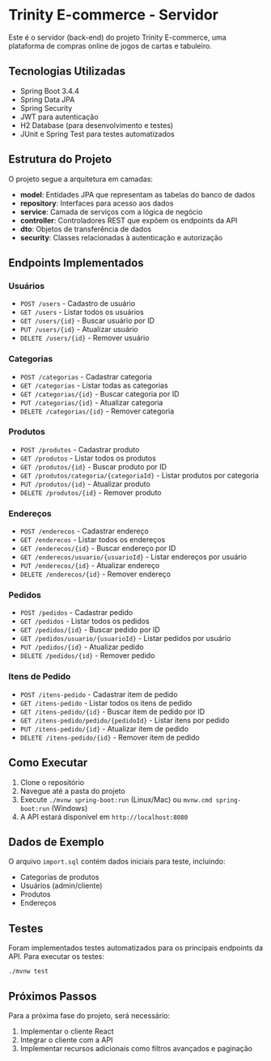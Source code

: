 # Trinity E-commerce - Servidor

Este é o servidor (back-end) do projeto Trinity E-commerce, uma plataforma de compras online de jogos de cartas e tabuleiro.

## Tecnologias Utilizadas

- Spring Boot 3.4.4
- Spring Data JPA
- Spring Security
- JWT para autenticação
- H2 Database (para desenvolvimento e testes)
- JUnit e Spring Test para testes automatizados

## Estrutura do Projeto

O projeto segue a arquitetura em camadas:

- **model**: Entidades JPA que representam as tabelas do banco de dados
- **repository**: Interfaces para acesso aos dados
- **service**: Camada de serviços com a lógica de negócio
- **controller**: Controladores REST que expõem os endpoints da API
- **dto**: Objetos de transferência de dados
- **security**: Classes relacionadas à autenticação e autorização

## Endpoints Implementados

### Usuários
- `POST /users` - Cadastro de usuário
- `GET /users` - Listar todos os usuários
- `GET /users/{id}` - Buscar usuário por ID
- `PUT /users/{id}` - Atualizar usuário
- `DELETE /users/{id}` - Remover usuário

### Categorias
- `POST /categorias` - Cadastrar categoria
- `GET /categorias` - Listar todas as categorias
- `GET /categorias/{id}` - Buscar categoria por ID
- `PUT /categorias/{id}` - Atualizar categoria
- `DELETE /categorias/{id}` - Remover categoria

### Produtos
- `POST /produtos` - Cadastrar produto
- `GET /produtos` - Listar todos os produtos
- `GET /produtos/{id}` - Buscar produto por ID
- `GET /produtos/categoria/{categoriaId}` - Listar produtos por categoria
- `PUT /produtos/{id}` - Atualizar produto
- `DELETE /produtos/{id}` - Remover produto

### Endereços
- `POST /enderecos` - Cadastrar endereço
- `GET /enderecos` - Listar todos os endereços
- `GET /enderecos/{id}` - Buscar endereço por ID
- `GET /enderecos/usuario/{usuarioId}` - Listar endereços por usuário
- `PUT /enderecos/{id}` - Atualizar endereço
- `DELETE /enderecos/{id}` - Remover endereço

### Pedidos
- `POST /pedidos` - Cadastrar pedido
- `GET /pedidos` - Listar todos os pedidos
- `GET /pedidos/{id}` - Buscar pedido por ID
- `GET /pedidos/usuario/{usuarioId}` - Listar pedidos por usuário
- `PUT /pedidos/{id}` - Atualizar pedido
- `DELETE /pedidos/{id}` - Remover pedido

### Itens de Pedido
- `POST /itens-pedido` - Cadastrar item de pedido
- `GET /itens-pedido` - Listar todos os itens de pedido
- `GET /itens-pedido/{id}` - Buscar item de pedido por ID
- `GET /itens-pedido/pedido/{pedidoId}` - Listar itens por pedido
- `PUT /itens-pedido/{id}` - Atualizar item de pedido
- `DELETE /itens-pedido/{id}` - Remover item de pedido

## Como Executar

1. Clone o repositório
2. Navegue até a pasta do projeto
3. Execute `./mvnw spring-boot:run` (Linux/Mac) ou `mvnw.cmd spring-boot:run` (Windows)
4. A API estará disponível em `http://localhost:8080`

## Dados de Exemplo

O arquivo `import.sql` contém dados iniciais para teste, incluindo:
- Categorias de produtos
- Usuários (admin/cliente)
- Produtos
- Endereços

## Testes

Foram implementados testes automatizados para os principais endpoints da API. Para executar os testes:

```
./mvnw test
```

## Próximos Passos

Para a próxima fase do projeto, será necessário:
1. Implementar o cliente React
2. Integrar o cliente com a API
3. Implementar recursos adicionais como filtros avançados e paginação
